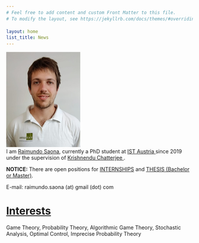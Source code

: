 ```yaml
---
# Feel free to add content and custom Front Matter to this file.
# To modify the layout, see https://jekyllrb.com/docs/themes/#overriding-theme-defaults

layout: home
list_title: News
---
```


<div vocab="https://schema.org/" typeof="Person">
	<div>
		<a href="https://saona-raimundo.github.io/">
		<img src="me.jpg" 
		class="galleryItem"
		width=200px>
		</a>
	</div>
	<div>
		I am 
		<a property="sameAs" href="https://saona-raimundo.github.io/">
			<span property="name">
				Raimundo Saona</span></a>, currently a PhD student at 
		<span property="memberOf" typeof="OrganizationRole">
			<span property="alumniOf" typeof="CollegeOrUniversity">
			<a property="sameAs" href="https://en.wikipedia.org/wiki/Institute_of_Science_and_Technology_Austria">
				<span property="name">IST Austria</span>
			</a>
			</span>
		</span>
		since 
		<meta property="startDate" content="2019-06">
			2019
		under the supervision of 
		<span vocab="https://schema.org/" typeof="Person">
			<a property="sameAs" href="https://pub.ist.ac.at/~kchatterjee/">
				<span property="name">
					Krishnendu Chatterjee
				</span>
			</a>
		</span>.
	</div>
</div>

<p>
	<strong>NOTICE:</strong> 
	There are open positions for <a href="https://phd.pages.ist.ac.at/internships/">INTERNSHIPS</a> and <a href="https://phd.pages.ist.ac.at/bsc-msc-research-projects/">THESIS (Bachelor or Master)</a>.
</p>

E-mail: raimundo.saona (at) gmail (dot) com 

# <a href="{{site.baseurl}}/interests/"> Interests </a>

Game Theory, Probability Theory, Algorithmic Game Theory, Stochastic Analysis, Optimal Control, Imprecise Probability Theory
